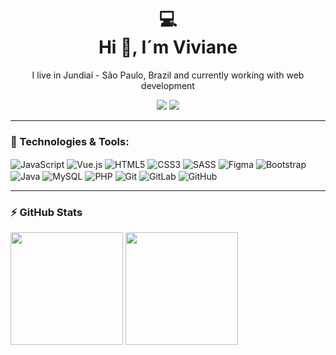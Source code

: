 <div align="center">
<h1>
  💻<br>Hi 👋, I´m Viviane
</h1>

<p>
  I live in Jundiaí - São Paulo, Brazil and currently working with web development 
</p>

<a href = "mailto:vivianeerina@hotmail.com" target="_blank"><img src="https://img.shields.io/badge/-Microsoft_Outlook-333333?style=flat&logo=microsoft-outlook&color=blue" target="_blank"></a> 
<a href="https://www.linkedin.com/in/viviane-ogata" target="_blank"><img src="https://img.shields.io/badge/-LinkedIn-333333?style=flat&logo=linkedin&color=blue" target="_blank"></a>   
</div>

----

### 💼 Technologies & Tools:
<div style="display: inline_block">
  <img align="center" alt="JavaScript" src="https://img.shields.io/badge/-JavaScript-333333?style=flat&logo=javascript" />
  <img align="center" alt="Vue.js" src="https://img.shields.io/badge/-Vue.JS-333333?style=flat&logo=Vue.JS" />
  <img align="center" alt="HTML5" src="https://img.shields.io/badge/-HTML5-333333?style=flat&logo=HTML5" />
  <img align="center" alt="CSS3" src="https://img.shields.io/badge/-CSS3-333333?style=flat&logo=CSS3&logoColor=1572B6" />
  <img align="center" alt="SASS" src="https://img.shields.io/badge/-Sass-333333?style=flat&logo=sass" />
  <img align="center" alt="Figma" src="https://img.shields.io/badge/-Figma-333333?style=flat&logo=figma" />
  <img align="center" alt="Bootstrap" src="https://img.shields.io/badge/-Bootstrap-333333?style=flat&logo=bootstrap" />
  <img align="center" alt="Java" src="https://img.shields.io/badge/-Java-333333?style=flat&logo=java" />
  <img align="center" alt="MySQL" src="https://img.shields.io/badge/-MySQL-333333?style=flat&logo=MySQL" />
  <img align="center" alt="PHP" src="https://img.shields.io/badge/-PHP-333333?style=flat&logo=php" />
  <img align="center" alt="Git" src="https://img.shields.io/badge/-Git-333333?style=flat&logo=git" />
  <img align="center" alt="GitLab" src="https://img.shields.io/badge/-GitLab-333333?style=flat&logo=gitlab" />
  <img align="center" alt="GitHub" src="https://img.shields.io/badge/-GitHub-333333?style=flat&logo=github" />
</div>

----

### ⚡ GitHub Stats
<div>
  <img height="180em" src="https://github-readme-stats.vercel.app/api?username=viviogata&show_icons=true&theme=dark&include_all_commits=true&count_private=true"/>
  <img height="180em" src="https://github-readme-stats.vercel.app/api/top-langs/?username=viviogata&layout=compact&langs_count=16&theme=dark"/>
</div>
